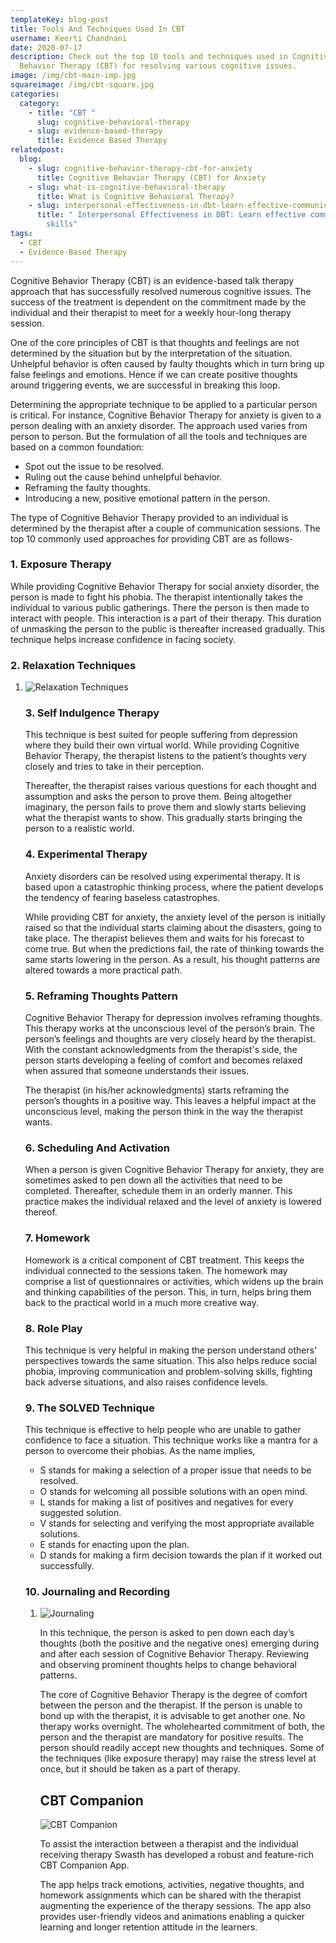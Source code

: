 ```yaml
---
templateKey: blog-post
title: Tools And Techniques Used In CBT
username: Keerti Chandnani
date: 2020-07-17
description: Check out the top 10 tools and techniques used in Cognitive
  Behavior Therapy (CBT) for resolving various cognitive issues.
image: /img/cbt-main-imp.jpg
squareimage: /img/cbt-square.jpg
categories:
  category:
    - title: "CBT "
      slug: cognitive-behavioral-therapy
    - slug: evidence-based-therapy
      title: Evidence Based Therapy
relatedpost:
  blog:
    - slug: cognitive-behavior-therapy-cbt-for-anxiety
      title: Cognitive Behavior Therapy (CBT) for Anxiety
    - slug: what-is-cognitive-behavioral-therapy
      title: What is Cognitive Behavioral Therapy?
    - slug: interpersonal-effectiveness-in-dbt-learn-effective-communication-skills
      title: " Interpersonal Effectiveness in DBT: Learn effective communication
        skills"
tags:
  - CBT
  - Evidence-Based Therapy
---
```

<!--StartFragment-->

Cognitive Behavior Therapy (CBT) is an evidence-based talk therapy approach that has successfully resolved numerous cognitive issues. The success of the treatment is dependent on the commitment made by the individual and their therapist to meet for a weekly hour-long therapy session.

One of the core principles of CBT is that thoughts and feelings are not determined by the situation but by the interpretation of the situation. Unhelpful behavior is often caused by faulty thoughts which in turn bring up false feelings and emotions. Hence if we can create positive thoughts around triggering events, we are successful in breaking this loop.

Determining the appropriate technique to be applied to a particular person is critical. For instance, Cognitive Behavior Therapy for anxiety is given to a person dealing with an anxiety disorder. The approach used varies from person to person. But the formulation of all the tools and techniques are based on a common foundation:

* Spot out the issue to be resolved.
* Ruling out the cause behind unhelpful behavior.
* Reframing the faulty thoughts.
* Introducing a new, positive emotional pattern in the person.

The type of Cognitive Behavior Therapy provided to an individual is determined by the therapist after a couple of communication sessions. The top 10 commonly used approaches for providing CBT are as follows-

### 1. Exposure Therapy

While providing Cognitive Behavior Therapy for social anxiety disorder, the person is made to fight his phobia. The therapist intentionally takes the individual to various public gatherings. There the person is then made to interact with people. This interaction is a part of their therapy. This duration of unmasking the person to the public is thereafter increased gradually. This technique helps increase confidence in facing society.

### 2. Relaxation Techniques

1. ![Relaxation Techniques](/img/relax.jpg "CBT For Anxiety")

   <!--StartFragment-->

   ### 3. Self Indulgence Therapy

   This technique is best suited for people suffering from depression where they build their own virtual world. While providing Cognitive Behavior Therapy, the therapist listens to the patient’s thoughts very closely and tries to take in their perception.

   Thereafter, the therapist raises various questions for each thought and assumption and asks the person to prove them. Being altogether imaginary, the person fails to prove them and slowly starts believing what the therapist wants to show. This gradually starts bringing the person to a realistic world.

   ### 4. Experimental Therapy

   Anxiety disorders can be resolved using experimental therapy. It is based upon a catastrophic thinking process, where the patient develops the tendency of fearing baseless catastrophes.

   While providing CBT for anxiety, the anxiety level of the person is initially raised so that the individual starts claiming about the disasters, going to take place. The therapist believes them and waits for his forecast to come true. But when the predictions fail, the rate of thinking towards the same starts lowering in the person. As a result, his thought patterns are altered towards a more practical path.

   ### 5. Reframing Thoughts Pattern

   Cognitive Behavior Therapy for depression involves reframing thoughts. This therapy works at the unconscious level of the person’s brain. The person’s feelings and thoughts are very closely heard by the therapist. With the constant acknowledgments from the therapist's side, the person starts developing a feeling of comfort and becomes relaxed when assured that someone understands their issues.

   The therapist (in his/her acknowledgments) starts reframing the person’s thoughts in a positive way. This leaves a helpful impact at the unconscious level, making the person think in the way the therapist wants.

   ### 6. Scheduling And Activation

   When a person is given Cognitive Behavior Therapy for anxiety, they are sometimes asked to pen down all the activities that need to be completed. Thereafter, schedule them in an orderly manner. This practice makes the individual relaxed and the level of anxiety is lowered thereof.

   ### 7. Homework

   Homework is a critical component of CBT treatment. This keeps the individual connected to the sessions taken. The homework may comprise a list of questionnaires or activities, which widens up the brain and thinking capabilities of the person. This, in turn, helps bring them back to the practical world in a much more creative way.

   ### 8. Role Play

   This technique is very helpful in making the person understand others' perspectives towards the same situation. This also helps reduce social phobia, improving communication and problem-solving skills, fighting back adverse situations, and also raises confidence levels.

   ### 9. The SOLVED Technique

   This technique is effective to help people who are unable to gather confidence to face a situation. This technique works like a mantra for a person to overcome their phobias. As the name implies,

   * S stands for making a selection of a proper issue that needs to be resolved.
   * O stands for welcoming all possible solutions with an open mind.
   * L stands for making a list of positives and negatives for every suggested solution.
   * V stands for selecting and verifying the most appropriate available solutions.
   * E stands for enacting upon the plan.
   * D stands for making a firm decision towards the plan if it worked out successfully.

   ### 10. Journaling and Recording

   1. ![Journaling](/img/journal.jpg "CBT for Anxiety")

      <!--StartFragment-->

      In this technique, the person is asked to pen down each day’s thoughts (both the positive and the negative ones) emerging during and after each session of Cognitive Behavior Therapy. Reviewing and observing prominent thoughts helps to change behavioral patterns.



      The core of Cognitive Behavior Therapy is the degree of comfort between the person and the therapist. If the person is unable to bond up with the therapist, it is advisable to get another one. No therapy works overnight. The wholehearted commitment of both, the person and the therapist are mandatory for positive results. The person should readily accept new thoughts and techniques. Some of the techniques (like exposure therapy) may raise the stress level at once, but it should be taken as a part of therapy.

      ## CBT Companion

      ![CBT Companion](/img/cbt_companion_screen.png "Cognitive Behavior Therapy For Anxiety")

      <!--EndFragment-->

      <!--StartFragment-->

      To assist the interaction between a therapist and the individual receiving therapy Swasth has developed a robust and feature-rich CBT Companion App.

      The app helps track emotions, activities, negative thoughts, and homework assignments which can be shared with the therapist augmenting the experience of the therapy sessions. The app also provides user-friendly videos and animations enabling a quicker learning and longer retention attitude in the learners.

      <!--EndFragment-->

   <!--EndFragment-->

<!--EndFragment-->